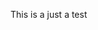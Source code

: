 This is a just a test

<div class="iframely-embed"><div class="iframely-responsive" style="padding-bottom: 56.25%; padding-top: 120px;"><a href="https://blog.novoda.com/machine-learning/" data-iframely-url="//cdn.iframe.ly/tONX00f"></a></div></div><script async src="//cdn.iframe.ly/embed.js" charset="utf-8"></script>
